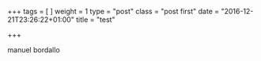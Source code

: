 +++
tags = [
]
weight = 1
type = "post"
class = "post first"
date = "2016-12-21T23:26:22+01:00"
title = "test"

+++



manuel bordallo

